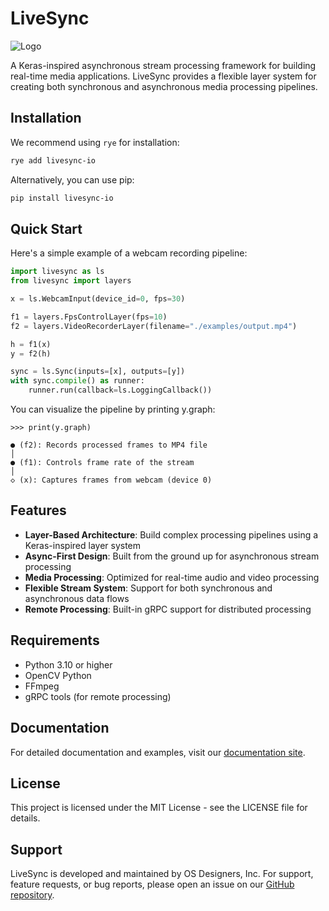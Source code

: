 # LiveSync

![Logo](logo.png)

A Keras-inspired asynchronous stream processing framework for building real-time media applications. LiveSync provides a flexible layer system for creating both synchronous and asynchronous media processing pipelines.

## Installation

We recommend using `rye` for installation:

```bash
rye add livesync-io
```

Alternatively, you can use pip:

```bash
pip install livesync-io
```

## Quick Start

Here's a simple example of a webcam recording pipeline:

```python
import livesync as ls
from livesync import layers

x = ls.WebcamInput(device_id=0, fps=30)

f1 = layers.FpsControlLayer(fps=10)
f2 = layers.VideoRecorderLayer(filename="./examples/output.mp4")

h = f1(x)
y = f2(h)

sync = ls.Sync(inputs=[x], outputs=[y])
with sync.compile() as runner:
    runner.run(callback=ls.LoggingCallback())
```

You can visualize the pipeline by printing y.graph:

```
>>> print(y.graph)

● (f2): Records processed frames to MP4 file
│
● (f1): Controls frame rate of the stream
│
◇ (x): Captures frames from webcam (device 0)
```

## Features

- **Layer-Based Architecture**: Build complex processing pipelines using a Keras-inspired layer system
- **Async-First Design**: Built from the ground up for asynchronous stream processing
- **Media Processing**: Optimized for real-time audio and video processing
- **Flexible Stream System**: Support for both synchronous and asynchronous data flows
- **Remote Processing**: Built-in gRPC support for distributed processing

## Requirements

- Python 3.10 or higher
- OpenCV Python
- FFmpeg
- gRPC tools (for remote processing)

## Documentation

For detailed documentation and examples, visit our [documentation site](https://os-designers.github.io/livesync/).

## License

This project is licensed under the MIT License - see the LICENSE file for details.

## Support

LiveSync is developed and maintained by OS Designers, Inc. For support, feature requests, or bug reports, please open an issue on our [GitHub repository](https://github.com/OS-Designers/livesync).
